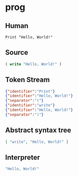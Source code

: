 # prog
## Human
```
Print "Hello, World!"
```
## Source
```lisp
( write "Hello, World!" )
```
## Token Stream
```json
{"identifier":"Print"}
{"identifier":"Hello, World!"}
{"separator":"("}
{"identifier":"write"}
{"identifier":"Hello, World!"}
{"separator":")"}
```
## Abstract syntax tree
```json
[ "write", "Hello, World!" ]

```
## Interpreter
```bash
"Hello, World!"
```